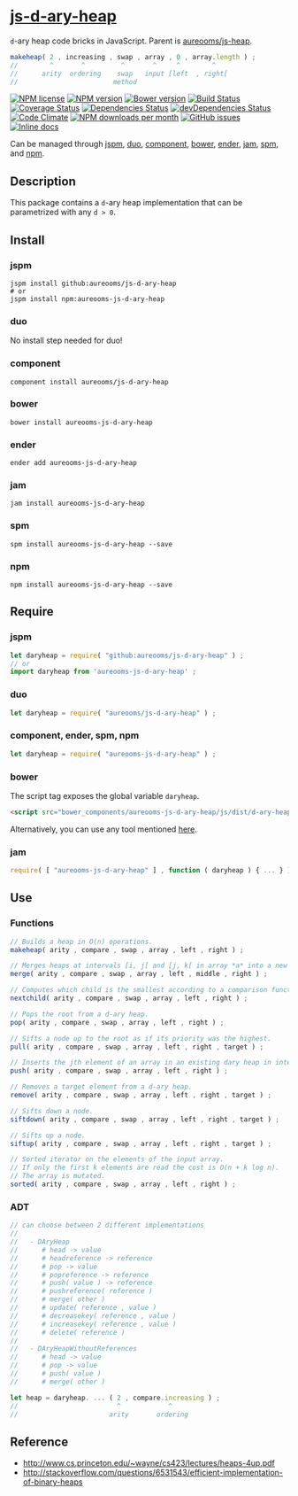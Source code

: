 [js-d-ary-heap](http://aureooms.github.io/js-d-ary-heap)
==

`d`-ary heap code bricks in JavaScript.  Parent is
[aureooms/js-heap](https://github.com/aureooms/js-heap).

```js
makeheap( 2 , increasing , swap , array , 0 , array.length ) ;
//        ^       ^         ^       ^     ^        ^
//      arity  ordering    swap   input [left  , right[
//                        method
```

[![NPM license](http://img.shields.io/npm/l/aureooms-js-d-ary-heap.svg?style=flat)](https://raw.githubusercontent.com/aureooms/js-d-ary-heap/master/LICENSE)
[![NPM version](http://img.shields.io/npm/v/aureooms-js-d-ary-heap.svg?style=flat)](https://www.npmjs.org/package/aureooms-js-d-ary-heap)
[![Bower version](http://img.shields.io/bower/v/aureooms-js-d-ary-heap.svg?style=flat)](http://bower.io/search/?q=aureooms-js-d-ary-heap)
[![Build Status](http://img.shields.io/travis/aureooms/js-d-ary-heap.svg?style=flat)](https://travis-ci.org/aureooms/js-d-ary-heap)
[![Coverage Status](http://img.shields.io/coveralls/aureooms/js-d-ary-heap.svg?style=flat)](https://coveralls.io/r/aureooms/js-d-ary-heap)
[![Dependencies Status](http://img.shields.io/david/aureooms/js-d-ary-heap.svg?style=flat)](https://david-dm.org/aureooms/js-d-ary-heap#info=dependencies)
[![devDependencies Status](http://img.shields.io/david/dev/aureooms/js-d-ary-heap.svg?style=flat)](https://david-dm.org/aureooms/js-d-ary-heap#info=devDependencies)
[![Code Climate](http://img.shields.io/codeclimate/github/aureooms/js-d-ary-heap.svg?style=flat)](https://codeclimate.com/github/aureooms/js-d-ary-heap)
[![NPM downloads per month](http://img.shields.io/npm/dm/aureooms-js-d-ary-heap.svg?style=flat)](https://www.npmjs.org/package/aureooms-js-d-ary-heap)
[![GitHub issues](http://img.shields.io/github/issues/aureooms/js-d-ary-heap.svg?style=flat)](https://github.com/aureooms/js-d-ary-heap/issues)
[![Inline docs](http://inch-ci.org/github/aureooms/js-d-ary-heap.svg?branch=master&style=shields)](http://inch-ci.org/github/aureooms/js-d-ary-heap)

Can be managed through [jspm](https://github.com/jspm/jspm-cli),
[duo](https://github.com/duojs/duo),
[component](https://github.com/componentjs/component),
[bower](https://github.com/bower/bower),
[ender](https://github.com/ender-js/Ender),
[jam](https://github.com/caolan/jam),
[spm](https://github.com/spmjs/spm),
and [npm](https://github.com/npm/npm).

## Description
This package contains a `d`-ary heap implementation that can be parametrized
with any `d > 0`.

## Install

### jspm
```terminal
jspm install github:aureooms/js-d-ary-heap
# or
jspm install npm:aureooms-js-d-ary-heap
```
### duo
No install step needed for duo!

### component
```terminal
component install aureooms/js-d-ary-heap
```

### bower
```terminal
bower install aureooms-js-d-ary-heap
```

### ender
```terminal
ender add aureooms-js-d-ary-heap
```

### jam
```terminal
jam install aureooms-js-d-ary-heap
```

### spm
```terminal
spm install aureooms-js-d-ary-heap --save
```

### npm
```terminal
npm install aureooms-js-d-ary-heap --save
```

## Require
### jspm
```js
let daryheap = require( "github:aureooms/js-d-ary-heap" ) ;
// or
import daryheap from 'aureooms-js-d-ary-heap' ;
```
### duo
```js
let daryheap = require( "aureooms/js-d-ary-heap" ) ;
```

### component, ender, spm, npm
```js
let daryheap = require( "aureooms-js-d-ary-heap" ) ;
```

### bower
The script tag exposes the global variable `daryheap`.
```html
<script src="bower_components/aureooms-js-d-ary-heap/js/dist/d-ary-heap.min.js"></script>
```
Alternatively, you can use any tool mentioned [here](http://bower.io/docs/tools/).

### jam
```js
require( [ "aureooms-js-d-ary-heap" ] , function ( daryheap ) { ... } ) ;
```

## Use

### Functions
```js
// Builds a heap in O(n) operations.
makeheap( arity , compare , swap , array , left , right ) ;

// Merges heaps at intervals [i, j[ and [j, k[ in array *a* into a new heap at interval [i, k[.
merge( arity , compare , swap , array , left , middle , right ) ;

// Computes which child is the smallest according to a comparison function.
nextchild( arity , compare , swap , array , left , right ) ;

// Pops the root from a d-ary heap.
pop( arity , compare , swap , array , left , right ) ;

// Sifts a node up to the root as if its priority was the highest.
pull( arity , compare , swap , array , left , right , target ) ;

// Inserts the jth element of an array in an existing dary heap in interval [i, j[.
push( arity , compare , swap , array , left , right ) ;

// Removes a target element from a d-ary heap.
remove( arity , compare , swap , array , left , right , target ) ;

// Sifts down a node.
siftdown( arity , compare , swap , array , left , right , target ) ;

// Sifts up a node.
siftup( arity , compare , swap , array , left , right , target ) ;

// Sorted iterator on the elements of the input array.
// If only the first k elements are read the cost is O(n + k log n).
// The array is mutated.
sorted( arity , compare , swap , array , left , right ) ;
```

### ADT

```js
// can choose between 2 different implementations
//
//   - DAryHeap
//      # head -> value
//      # headreference -> reference
//      # pop -> value
//      # popreference -> reference
//      # push( value ) -> reference
//      # pushreference( reference )
//      # merge( other )
//      # update( reference , value )
//      # decreasekey( reference , value )
//      # increasekey( reference , value )
//      # delete( reference )
//
//   - DAryHeapWithoutReferences
//      # head -> value
//      # pop -> value
//      # push( value )
//      # merge( other )

let heap = daryheap. ... ( 2 , compare.increasing ) ;
//                         ^            ^
//                       arity       ordering
```

## Reference

  - http://www.cs.princeton.edu/~wayne/cs423/lectures/heaps-4up.pdf
  - http://stackoverflow.com/questions/6531543/efficient-implementation-of-binary-heaps
